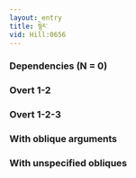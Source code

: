 ```yaml
---
layout: entry
title: སྙེར་
vid: Hill:0656
---
```

### Dependencies (N = 0)


### Overt 1-2


### Overt 1-2-3


### With oblique arguments


### With unspecified obliques
